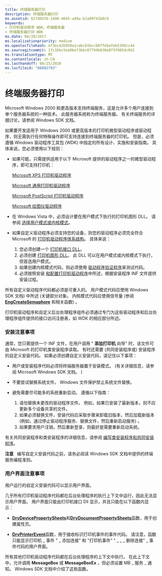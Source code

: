 ```yaml
---
title: 终端服务器打印
description: 终端服务器打印
ms.assetid: 627d05f6-1499-4645-ad9a-b1a09f41b0c9
keywords:
- 打印机驱动程序 WDK，终端服务器
- 终端服务器打印 WDK
ms.date: 04/20/2017
ms.localizationpriority: medium
ms.openlocfilehash: ef3ec42b950a1cabcb1bccb8ffebafeb5399cc44
ms.sourcegitcommit: 17c1bbc5ea0bef3bbc87794b030a073f905dc942
ms.translationtype: MT
ms.contentlocale: zh-CN
ms.lasthandoff: 08/25/2020
ms.locfileid: "88802793"
---
```

# <a name="terminal-server-printing"></a>终端服务器打印





Microsoft Windows 2000 和更高版本支持终端服务，这是允许多个用户连接到单个服务器系统的一种技术。 此服务器系统称为终端服务器。 有关终端服务的详细讨论，请参阅 Windows SDK 文档。

如果要开发适用于 Windows 2000 或更高版本的打印机微型驱动程序或驱动程序，则无需执行任何特殊操作即可支持连接到终端服务器的打印机。 但是，必须遵循 Windows 驱动程序工具包 (WDK) 中指定的所有设计、实施和安装指南。 具体来说，您必须使用以下规则：

-   如果可能，只需提供适用于以下 Microsoft 提供的驱动程序之一的微型驱动程序，即可支持打印机：

    [Microsoft XPS 打印机驱动程序](xpsdrv-printer-driver.md)

    [Microsoft 通用打印机驱动程序](microsoft-universal-printer-driver.md)

    [Microsoft PostScript 打印机驱动程序](microsoft-postscript-printer-driver.md)

    [Microsoft 绘图仪驱动程序](microsoft-plotter-driver.md)

-   在 Windows Vista 中，必须设计要在用户模式下执行的打印机图形 DLL。 请参阅 [选择用户模式或内核模式](choosing-user-mode-or-kernel-mode.md)。

-   如果自定义驱动程序必须支持您的设备，则您的驱动程序必须完全符合 Microsoft 的 [打印机驱动程序体系结构](printer-driver-architecture.md)。 具体来说：
    1.  您必须创建一个 [打印机接口 DLL](printer-interface-dll.md)。
    2.  必须创建 [打印机图形 DLL](printer-graphics-dll.md)。 此 DLL 可以在用户模式或内核模式下执行，但首选用户模式。
    3.  如果创建内核模式代码，则必须使用 [驱动程序验证程序](https://docs.microsoft.com/windows-hardware/drivers/devtest/driver-verifier)来测试代码。
    4.  必须按照安装 [和配置打印机驱动程序](installing-and-configuring-printer-drivers.md)中所述，根据安装程序 INF 文件提供安装过程。

所有自定义驱动程序代码都必须是可重入的。 用户模式代码应使用 Windows SDK 文档) 中所述 (关键部分对象。 内核模式代码应使用信号量 (参阅 [**EngCreateSemaphore**](https://docs.microsoft.com/windows/win32/api/winddi/nf-winddi-engcreatesemaphore) 和相关函数) 。

打印机驱动程序和自定义后台处理程序组件必须通过专门为这些驱动程序和后台处理程序组件提供的接口访问注册表，如 WDK 的相应部分所述。

### <a name="installation-considerations"></a>安装注意事项

通常，您只需提供一个 INF 文件，在用户调用 " **添加打印机** 向导" 时，该文件可由 Microsoft 的打印机类安装程序读取。 有时还需要 (共同安装程序或) 安装程序的自定义安装代码。 如果必须创建自定义安装代码，请记住以下事项：

-   用户或安装程序代码必须将终端服务器置于安装模式。  (有关详细信息，请参阅 Microsoft Windows SDK 文档。 ) 

-   不要尝试替换系统文件。 Windows 文件保护禁止系统文件替换。

-   避免需要尽可能多的系统重新启动。 遵循以下指南：
    1.  请勿替换未更改的驱动程序文件。 例如，如果已安装了最新版本，则不应更新多个设备共享的文件。
    2.  如果必须替换文件，安装代码应采取步骤来卸载旧版本，然后加载新版本 (例如，通过停止驱动程序服务、替换文件，然后重新启动服务) 。
    3.  如果要求用户注销，然后重新登录，则最好是需要重新启动系统。

有关共同安装程序和类安装程序的详细信息，请参阅 [编写类安装程序和共同安装程序](https://docs.microsoft.com/windows-hardware/drivers/install/writing-class-installers-and-co-installers)。

**注意**   编写自定义安装代码之前，请务必阅读 Windows SDK 文档中提供的终端服务编程准则。

 

### <a name="user-interface-considerations"></a>用户界面注意事项

用户运行的自定义安装代码可以显示用户界面。

几乎所有打印机驱动程序代码都在后台处理程序的执行上下文中运行，因此无法显示用户界面。 用户界面只能由打印机接口 Dll 显示，并且只能在以下函数内显示：

-   [**DrvDevicePropertySheets**](https://docs.microsoft.com/windows-hardware/drivers/ddi/winddiui/nf-winddiui-drvdevicepropertysheets)和[**DrvDocumentPropertySheets**](https://docs.microsoft.com/windows-hardware/drivers/ddi/winddiui/nf-winddiui-drvdocumentpropertysheets)函数，用于创建属性页。

-   [**DrvPrinterEvent**](https://docs.microsoft.com/windows-hardware/drivers/ddi/winddiui/nf-winddiui-drvprinterevent)函数，用于接收标识打印机事件的事件代码。 请注意，函数只能显示打印机 \_ 事件 " \_ 添加连接" 和 "打印机事件" " \_ \_ \_ 删除连接" \_ 事件代码的用户界面。

所有其他打印机驱动程序代码都在后台处理程序的上下文中执行。 在此上下文中，允许调用 **MessageBox** 或 **MessageBoxEx** ，但必须设置 MB \_ 服务 \_ 通知。 Windows SDK 文档中介绍了这些函数。

 

 




